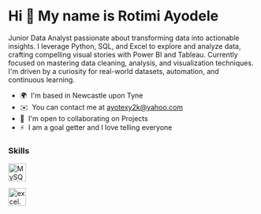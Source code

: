 Hi 👋 My name is Rotimi Ayodele
===============================

Junior Data Analyst passionate about transforming data into actionable insights. I leverage Python, SQL, and Excel to explore and analyze data, crafting compelling visual stories with Power BI and Tableau. Currently focused on mastering data cleaning, analysis, and visualization techniques. I'm driven by a curiosity for real-world datasets, automation, and continuous learning.

* 🌍  I'm based in Newcastle upon Tyne
* ✉️  You can contact me at [ayotexy2k@yahoo.com](mailto:ayotexy2k@yahoo.com)
* 🤝  I'm open to collaborating on Projects
* ⚡  I am a goal getter and I love telling everyone

### Skills


<p align="left">
<a href="https://www.mysql.com/" target="_blank" rel="noreferrer"><img src="https://raw.githubusercontent.com/danielcranney/readme-generator/main/public/icons/skills/mysql-colored.svg" width="36" height="36" alt="MySQL" /></a>
</p>
<img src= "path/to/your/image.jpg" alt="excel.png" width="36" height="36">
